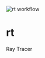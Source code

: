 ![rt workflow](https://github.com/racsoraul/rt/actions/workflows/go.yml/badge.svg)

# rt
Ray Tracer
